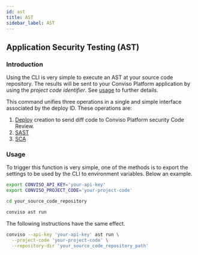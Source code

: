 ```yaml
---
id: ast
title: AST
sidebar_label: AST
---
```


## Application Security Testing (AST)

### Introduction

Using the CLI is very simple to execute an AST at your source code repository. The results will be sent to your Conviso Platform application by using the _project code identifier_. See [usage](#usage) to further details.

This command unifies three operations in a single and simple interface associated by the deploy ID. These operations are:

1. [Deploy][deploydoc] creation to send diff code to Conviso Platform security Code Review.
2. [SAST][sastdoc]
3. [SCA][scadoc]

### Usage

To trigger this function is very simple, one of the methods is to export the settings to be used by the CLI to environment variables. Below an example.

```bash
export CONVISO_API_KEY='your-api-key'
export CONVISO_PROJECT_CODE='your-project-code'

cd your_source_code_repository

conviso ast run
```

The following instructions have the same effect.

```bash
conviso --api-key 'your-api-key' ast run \
  --project-code 'your-project-code' \
  --repository-dir 'your_source_code_repository_path'
```

[deploydoc]: ../guides/code-review-strategies.md
[sastdoc]: ./sast.md
[scadoc]: ../integrations/gitlab.md#sca